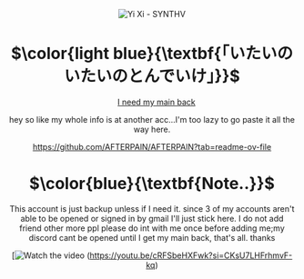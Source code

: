 <div align="center">

![Yi Xi - SYNTHV](https://github.com/user-attachments/assets/1e2e5a32-7f63-418c-a66b-1ea8c6877954)


# $\color{light blue}{\textbf{「いたいのいたいのとんでいけ」}}$

<p/>

&nbsp;&nbsp;&nbsp; [I need my main back](https://github.com/YuriKitten)

hey so like my whole info is at another acc...I'm too lazy to go paste it all the way here.

https://github.com/AFTERPAlN/AFTERPAlN?tab=readme-ov-file


# $\color{blue}{\textbf{Note..}}$

<p/>

This account is just backup unless if I need it. since 3 of my accounts aren't able to be opened or signed in by gmail I'll just stick here. I do not add friend other more ppl please do int with me once before adding me;my discord cant be opened until I get my main back, that's all. thanks

[![Watch the video](https://media1.tenor.com/m/LAg0MCwPYW0AAAAC/by-%E8%A8%98%E9%8C%B2%E7%94%A8-synthv.gif])
(https://youtu.be/cRFSbeHXFwk?si=CKsU7LHFrhmvF-kq)
